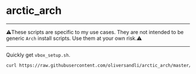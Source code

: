 # arctic_arch

--------
:warning:These scripts are specific to my use cases. They are not intended to be generic `Arch` install scripts. Use them at your own risk.:warning:

--------

Quickly get `vbox_setup.sh`.
```bash
curl https://raw.githubusercontent.com/oliversandli/arctic_arch/master/vbox_setup.sh > vbox_setup.sh
```

